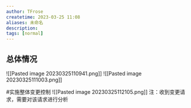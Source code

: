 ```yaml
---
author: TFrose
createtime: 2023-03-25 11:08
aliases: 未命名
description:
tags: [normal]
---
```


## 总体情况
![[Pasted image 20230325110941.png]]
![[Pasted image 20230325111003.png]]

#实施整体变更控制
![[Pasted image 20230325112105.png]]
注：收到变更请求，需要对该请求进行分析

